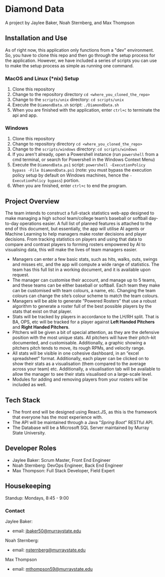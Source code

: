 # Diamond Data
A project by Jaylee Baker, Noah Sternberg, and Max Thompson

## Installation and Use
As of right now, this application only functions from a "dev" environment. So, you have to clone this repo and then go through the setup process for the application. However, we have included a series of scripts you can use to make the setup process as simple as running one command.

### MacOS and Linux (*nix) Setup
1. Clone this repository
1. Change to the repository directory `cd <where_you_cloned_the_repo>`
1. Change to the `scripts/unix` directory: `cd scripts/unix`
1. Execute the `DiamondData.sh` script: `./DiamondData.sh`
1. When you are finished with the application, enter `ctrl+c` to terminate the api and app.

### Windows
1. Clone this repository
1. Change to repository directory `cd <where_you_cloned_the_repo>`
1. Change to the `scripts/windows` directory: `cd scripts/windows`
1. If you aren't already, open a Powershell instance (run `powershell` from a cmd terminal, or search for Powershell in the Windows Context Menu)
1. Execute the `DiamondData.ps1` script: `powershell -ExecutionPolicy bypass -File DiamondData.ps1` (note: you must bypass the execution policy setup by default on Windows machines, hence the `-ExecutionPolicy bypass`) portion.
1. When you are finished, enter `ctrl+c` to end the program.

## Project Overview
The team intends to construct a full-stack statistics web-app designed to make managing a high school team/college team’s
baseball or softball day-to-day operations easier. A full list of planned features is attached to the end of this document, but
essentially, the app will utilise AI agents or Machine Learning to help managers make roster decisions and player decisions.
From tracking statistics on players and using that data to compare and contrast players to forming rosters empowered by
AI to visualising data, this will make the lives of team managers easier.

- Managers can enter a few basic stats, such as hits, walks, outs, swings and misses etc, and the app will compute a wide
range of statistics. The team has this full list in a working document, and it is available upon request.
- The manager can customise their account, and manage up to 5 teams, and these teams can be either baseball or
softball. Each team they make can be customised with team colours, a name, etc. Changing the team colours can
change the site’s colour scheme to match the team colours.
- Managers will be able to generate ”Powered Rosters” that use a robust algorithm to generate a roster full of the best
possible players by the stats that exist on that player.
- Stats will be tracked by players in accordance to the LH/RH split. That is BA, OPS, etc will be tracked for a
player against **Left Handed Pitchers** and **Right Handed Pitchers**.
- Pitchers will be given a bit of special attention, as they are the defensive position with the most unique stats. All
pitchers will have their pitch-kit documented, and customisable. Additionally, a graphic showing a pitchers pitch tends
to move, its rough RPMs, and velocity range.
- All stats will be visible in one cohesive dashboard, in an ”excel spreadsheet” format. Additionally, each player can be
clicked on to show their stats as a visualisation (them compared to the average across your team) etc. Additionally, a
visualisation tab will be available to allow the manager to see their stats visualised on a large-scale level.
- Modules for adding and removing players from your rosters will be included as well.

## Tech Stack
- The front end will be designed using React.JS, as this is the framework that everyone has the most experience with. 
- The API will be maintained through a Java "*Spring Boot*" RESTful API.
- The Database will be a Microsoft SQL Server maintained by Murray State University.

## Developer Roles
- Jaylee Baker: Scrum Master, Front End Engineer
- Noah Sternberg: DevOps Engineer, Back End Engineer
- Max Thompson: Full Stack Developer, Field Expert

## Housekeeping
Standup: Mondays, 8:45 - 9:00

### Contact
Jaylee Baker:
- email: jbaker50@murraystate.edu

Noah Sternberg:
- email: nsternberg@murraystate.edu

Max Thompson
- email: mthompson59@murraystate.edu

